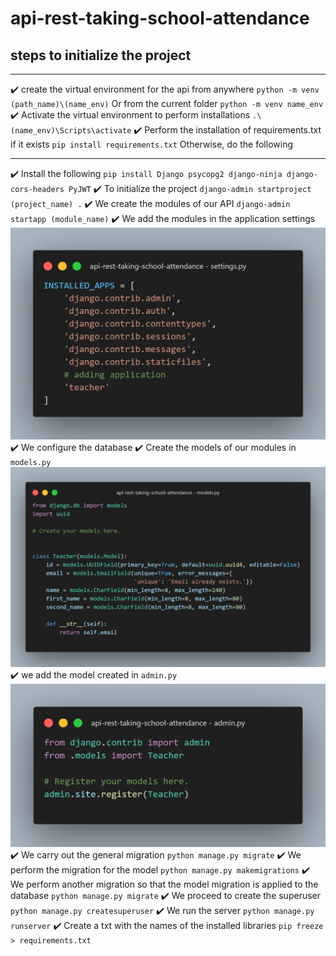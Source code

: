 # api-rest-taking-school-attendance

## steps to initialize the project

---

:heavy_check_mark: create the virtual environment for the api from anywhere
`python -m venv (path_name)\(name_env)`
Or from the current folder
`python -m venv name_env`
:heavy_check_mark: Activate the virtual environment to perform installations
`.\(name_env)\Scripts\activate`
:heavy_check_mark: Perform the installation of requirements.txt if it exists
`pip install requirements.txt`
Otherwise, do the following

---

:heavy_check_mark: Install the following
`pip install Django psycopg2 django-ninja django-cors-headers PyJWT`
:heavy_check_mark: To initialize the project
`django-admin startproject (project_name) .`
:heavy_check_mark: We create the modules of our API
`django-admin startapp (module_name)`
:heavy_check_mark: We add the modules in the application settings
![](./image/code1.png)
:heavy_check_mark: We configure the database
:heavy_check_mark: Create the models of our modules in `models.py`
![](./image/code2.png)
:heavy_check_mark: we add the model created in `admin.py`
![](./image/code3.png)
:heavy_check_mark: We carry out the general migration
`python manage.py migrate`
:heavy_check_mark: We perform the migration for the model
`python manage.py makemigrations`
:heavy_check_mark: We perform another migration so that the model migration is applied to the database
`python manage.py migrate`
:heavy_check_mark: We proceed to create the superuser
`python manage.py createsuperuser`
:heavy_check_mark: We run the server
`python manage.py runserver`
:heavy_check_mark: Create a txt with the names of the installed libraries
`pip freeze > requirements.txt`
